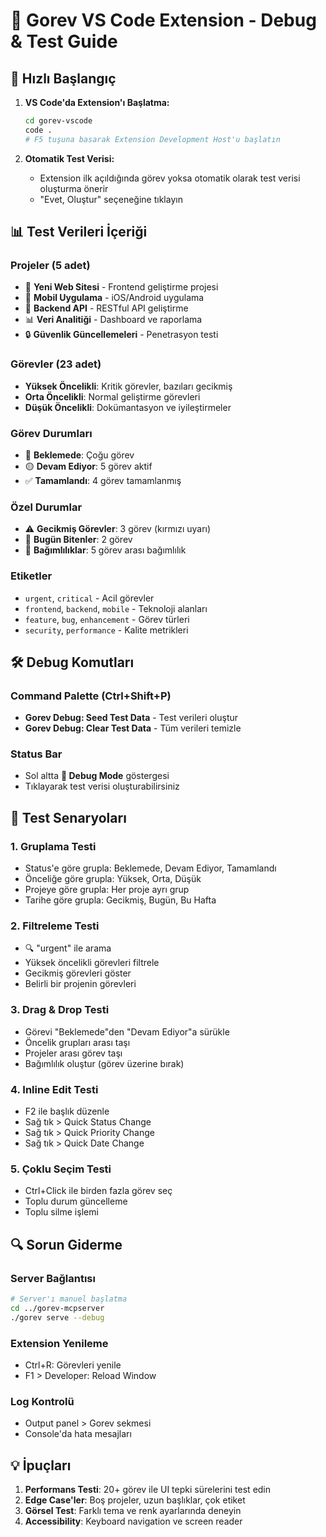 # 🧪 Gorev VS Code Extension - Debug & Test Guide

## 🚀 Hızlı Başlangıç

1. **VS Code'da Extension'ı Başlatma:**
   ```bash
   cd gorev-vscode
   code .
   # F5 tuşuna basarak Extension Development Host'u başlatın
   ```

2. **Otomatik Test Verisi:**
   - Extension ilk açıldığında görev yoksa otomatik olarak test verisi oluşturma önerir
   - "Evet, Oluştur" seçeneğine tıklayın

## 📊 Test Verileri İçeriği

### Projeler (5 adet)
- 🚀 **Yeni Web Sitesi** - Frontend geliştirme projesi
- 📱 **Mobil Uygulama** - iOS/Android uygulama
- 🔧 **Backend API** - RESTful API geliştirme
- 📊 **Veri Analitiği** - Dashboard ve raporlama
- 🔒 **Güvenlik Güncellemeleri** - Penetrasyon testi

### Görevler (23 adet)
- **Yüksek Öncelikli**: Kritik görevler, bazıları gecikmiş
- **Orta Öncelikli**: Normal geliştirme görevleri
- **Düşük Öncelikli**: Dokümantasyon ve iyileştirmeler

### Görev Durumları
- 🔵 **Beklemede**: Çoğu görev
- 🟡 **Devam Ediyor**: 5 görev aktif
- ✅ **Tamamlandı**: 4 görev tamamlanmış

### Özel Durumlar
- ⚠️ **Gecikmiş Görevler**: 3 görev (kırmızı uyarı)
- 📅 **Bugün Bitenler**: 2 görev
- 🔗 **Bağımlılıklar**: 5 görev arası bağımlılık

### Etiketler
- `urgent`, `critical` - Acil görevler
- `frontend`, `backend`, `mobile` - Teknoloji alanları
- `feature`, `bug`, `enhancement` - Görev türleri
- `security`, `performance` - Kalite metrikleri

## 🛠️ Debug Komutları

### Command Palette (Ctrl+Shift+P)
- **Gorev Debug: Seed Test Data** - Test verileri oluştur
- **Gorev Debug: Clear Test Data** - Tüm verileri temizle

### Status Bar
- Sol altta **🧪 Debug Mode** göstergesi
- Tıklayarak test verisi oluşturabilirsiniz

## 🎯 Test Senaryoları

### 1. Gruplama Testi
- Status'e göre grupla: Beklemede, Devam Ediyor, Tamamlandı
- Önceliğe göre grupla: Yüksek, Orta, Düşük
- Projeye göre grupla: Her proje ayrı grup
- Tarihe göre grupla: Gecikmiş, Bugün, Bu Hafta

### 2. Filtreleme Testi
- 🔍 "urgent" ile arama
- Yüksek öncelikli görevleri filtrele
- Gecikmiş görevleri göster
- Belirli bir projenin görevleri

### 3. Drag & Drop Testi
- Görevi "Beklemede"den "Devam Ediyor"a sürükle
- Öncelik grupları arası taşı
- Projeler arası görev taşı
- Bağımlılık oluştur (görev üzerine bırak)

### 4. Inline Edit Testi
- F2 ile başlık düzenle
- Sağ tık > Quick Status Change
- Sağ tık > Quick Priority Change
- Sağ tık > Quick Date Change

### 5. Çoklu Seçim Testi
- Ctrl+Click ile birden fazla görev seç
- Toplu durum güncelleme
- Toplu silme işlemi

## 🔍 Sorun Giderme

### Server Bağlantısı
```bash
# Server'ı manuel başlatma
cd ../gorev-mcpserver
./gorev serve --debug
```

### Extension Yenileme
- Ctrl+R: Görevleri yenile
- F1 > Developer: Reload Window

### Log Kontrolü
- Output panel > Gorev sekmesi
- Console'da hata mesajları

## 💡 İpuçları

1. **Performans Testi**: 20+ görev ile UI tepki sürelerini test edin
2. **Edge Case'ler**: Boş projeler, uzun başlıklar, çok etiket
3. **Görsel Test**: Farklı tema ve renk ayarlarında deneyin
4. **Accessibility**: Keyboard navigation ve screen reader